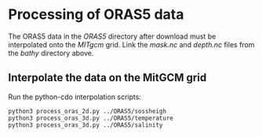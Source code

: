 # Processing of ORAS5 data

The ORAS5 data in the *ORAS5* directory after download must be
interpolated onto the *MITgcm* grid.
Link the *mask.nc* and *depth.nc* files from the *bathy* directory above.

## Interpolate the data on the MitGCM grid

Run the python-cdo interpolation scripts:

    python3 process_oras_2d.py ../ORAS5/sossheigh
    python3 process_oras_3d.py ../ORAS5/temperature
    python3 process_oras_3d.py ../ORAS5/salinity


